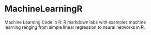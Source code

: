 # MachineLearningR
Machine Learning Code in R: R markdown labs with examples machine learning ranging from simple linear regression to neural networks in R.
